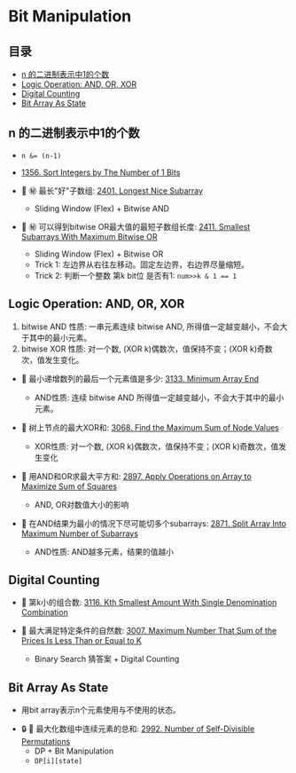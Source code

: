 # Bit Manipulation

## 目录
* [n 的二进制表示中1的个数](#n-的二进制表示中1的个数)
* [Logic Operation: AND, OR, XOR](#logic-operation-and-or-xor)
* [Digital Counting](#digital-counting)
* [Bit Array As State](#bit-array-as-state)

## n 的二进制表示中1的个数
* `n &= (n-1)`
* [1356. Sort Integers by The Number of 1 Bits](https://github.com/szhou12/leetcode-go/tree/main/leetcode/1356-Sort-Integers-by-The-Number-of-1-Bits)

* :red_circle: :secret: 最长"好"子数组: [2401. Longest Nice Subarray](https://github.com/szhou12/leetcode-go/tree/main/leetcode/2401-Longest-Nice-Subarray)
    * Sliding Window (Flex) + Bitwise AND

* :red_circle: :secret: 可以得到bitwise OR最大值的最短子数组长度: [2411. Smallest Subarrays With Maximum Bitwise OR](https://github.com/szhou12/leetcode-go/tree/main/leetcode/2411-Smallest-Subarrays-With-Maximum-Bitwise-OR)
    * Sliding Window (Flex) + Bitwise OR
    * Trick 1: 左边界从右往左移动。固定左边界，右边界尽量缩短。
    * Trick 2: 判断一个整数 第k bit位 是否有1: `num>>k & 1 == 1`

## Logic Operation: AND, OR, XOR
1. bitwise AND 性质: 一串元素连续 bitwise AND, 所得值一定越变越小，不会大于其中的最小元素。
2. bitwise XOR 性质: 对一个数, (XOR k)偶数次，值保持不变；(XOR k)奇数次，值发生变化。

* :red_circle: 最小递增数列的最后一个元素值是多少: [3133. Minimum Array End](https://github.com/szhou12/leetcode-go/blob/main/leetcode/3133-Minimum-Array-End/README.md)
    * AND性质: 连续 bitwise AND 所得值一定越变越小，不会大于其中的最小元素。

* :red_circle: 树上节点的最大XOR和: [3068. Find the Maximum Sum of Node Values](https://github.com/szhou12/leetcode-go/tree/main/leetcode/3068-Find-the-Maximum-Sum-of-Node-Values)
    * XOR性质: 对一个数, (XOR k)偶数次，值保持不变；(XOR k)奇数次，值发生变化

* :red_circle: 用AND和OR求最大平方和: [2897. Apply Operations on Array to Maximize Sum of Squares](https://github.com/szhou12/leetcode-go/tree/main/leetcode/2897-Apply-Operations-on-Array-to-Maximize-Sum-of-Squares)
    * AND, OR对数值大小的影响

* :red_circle: 在AND结果为最小的情况下尽可能切多个subarrays: [2871. Split Array Into Maximum Number of Subarrays](https://github.com/szhou12/leetcode-go/tree/main/leetcode/2871-Split-Array-Into-Maximum-Number-of-Subarrays)
    * AND性质: AND越多元素，结果的值越小

## Digital Counting

* :red_circle: 第k小的组合数: [3116. Kth Smallest Amount With Single Denomination Combination]()

* :red_circle: 最大满足特定条件的自然数: [3007. Maximum Number That Sum of the Prices Is Less Than or Equal to K](https://github.com/szhou12/leetcode-go/tree/main/leetcode/3007-Maximum-Number-That-Sum-of-the-Prices-Is-Less-Than-or-Equal-to-K)
    * Binary Search 猜答案 + Digital Counting

## Bit Array As State
- 用bit array表示n个元素使用与不使用的状态。

* :lock: :red_circle: 最大化数组中连续元素的总和: [2992. Number of Self-Divisible Permutations](https://github.com/szhou12/leetcode-go/tree/main/leetcode/2992-Number-of-Self-Divisible-Permutations)
    * DP + Bit Manipulation
    * `DP[i][state]`